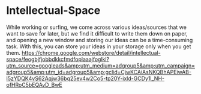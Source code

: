 # Intellectual-Space
While working or surfing, we come across various ideas/sources that we want to save for later, but we find it difficult to write them down on paper, and opening a new window and storing our ideas can be a time-consuming task. With this, you can store your ideas in your storage only when you get them.   https://chrome.google.com/webstore/detail/intellectual-space/feogbjfjobbdkkcfmdfoplaaajfoglkl?utm_source=googleads&amp;utm_medium=adgroup5&amp;utm_campaign=adgroup5&amp;utm_id=adgroup5&amp;gclid=CjwKCAiAsNKQBhAPEiwAB-I5zYDQK4vS62Aqjw36bq25ev4w2Co5-tp20Y-ixld-GCDy1l_NH-ofHRoC5bEQAvD_BwE
